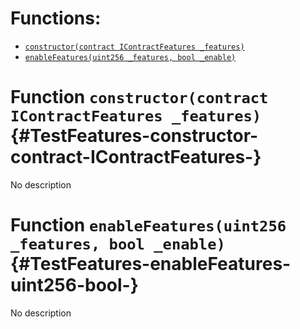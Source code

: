 

# Functions:
- [`constructor(contract IContractFeatures _features)`](#TestFeatures-constructor-contract-IContractFeatures-)
- [`enableFeatures(uint256 _features, bool _enable)`](#TestFeatures-enableFeatures-uint256-bool-)


# Function `constructor(contract IContractFeatures _features)` {#TestFeatures-constructor-contract-IContractFeatures-}
No description
# Function `enableFeatures(uint256 _features, bool _enable)` {#TestFeatures-enableFeatures-uint256-bool-}
No description

